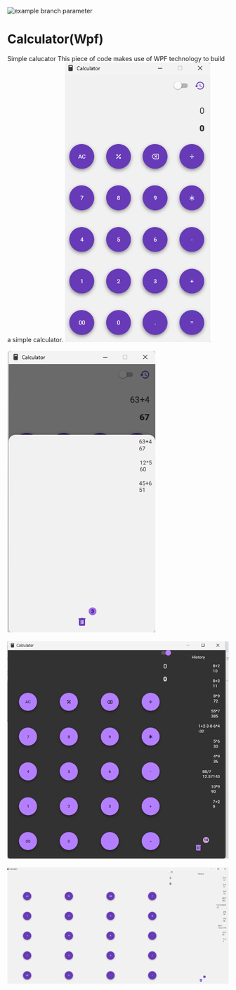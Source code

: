 ![example branch parameter](https://img.shields.io/badge/build-passing-green)
# Calculator(Wpf)
Simple calucator
This piece of code makes use of WPF technology to build a simple calculator.
![image](https://github.com/djaliloua/Calculator/blob/master/image.png)
<br /><br />
![image](https://github.com/djaliloua/Calculator/blob/master/image1.png)
<br /><br />
![image](https://github.com/djaliloua/Calculator/blob/master/darkmode.png)
<br /><br />
![image](https://github.com/djaliloua/Calculator/blob/master/fullmode.png)

